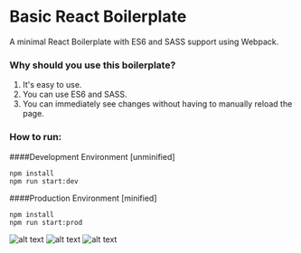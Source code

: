 # Basic React Boilerplate 
A minimal React Boilerplate with ES6 and SASS support using Webpack. 

### Why should you use this boilerplate?
1. It's easy to use. 
2. You can use ES6 and SASS.
3. You can immediately see changes without having to manually reload the page.

### How to run:
####Development Environment [unminified]
```
npm install
npm run start:dev
```

####Production Environment [minified]
```
npm install
npm run start:prod
```

![alt text](http://www.lavalamp.biz/wp-content/uploads/2016/01/Lavalamplab_React_logo.png) ![alt text](https://www.uplabs.com/tools/babel.png) ![alt text](http://smarchal.com/assets/img/works/sass-queries.png)